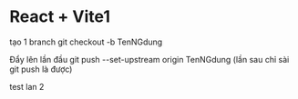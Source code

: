 # React + Vite1

tạo 1 branch git checkout -b TenNGdung

Đẩy lên lần đầu git push --set-upstream origin TenNGdung
(lần sau chỉ sài git push là được)

test
 lan 2